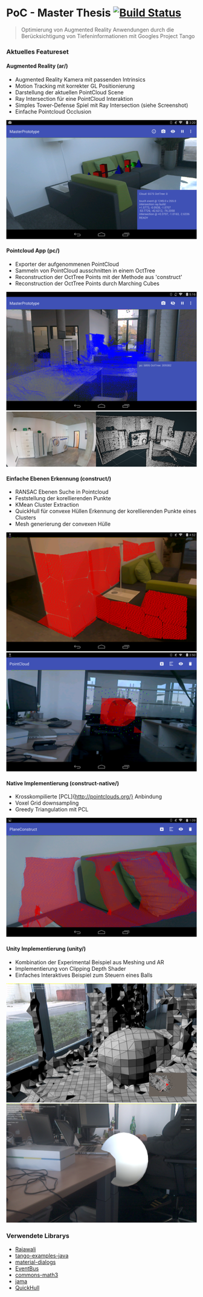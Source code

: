 # PoC - Master Thesis [![Build Status](https://travis-ci.org/stetro/project-tango-poc.svg?branch=master)](https://travis-ci.org/stetro/project-tango-poc)

> Optimierung von Augmented Reality Anwendungen durch die Berücksichtigung von Tiefeninformationen mit Googles Project Tango

### Aktuelles Featureset

#### Augmented Reality (ar/)
* Augmented Reality Kamera mit passenden Intrinsics
* Motion Tracking mit korrekter GL Positionierung
* Darstellung der aktuellen PointCloud Scene
* Ray Intersection für eine PointCloud Interaktion
* Simples Tower-Defense Spiel mit Ray Intersection (siehe Screenshot)
* Einfache Pointcloud Occlusion

![AR Screenshot](img/ar.png)

#### Pointcloud App (pc/)
* Exporter der aufgenommenen PointCloud
* Sammeln von PointCloud ausschnitten in einem OctTree
* Reconstruction der OctTree Points mit der Methode aus 'construct'
* Reconstruction der OctTree Points durch Marching Cubes

![PointCloud Screenshot](img/pc.png)
![PointCloud Screenshot 2](img/pc2.png)

#### Einfache Ebenen Erkennung (construct/)
* RANSAC Ebenen Suche in Pointcloud
* Feststellung der korellierenden Punkte
* KMean Cluster Extraction
* QuickHull für convexe Hüllen Erkennung der korellierenden Punkte eines Clusters
* Mesh generierung der convexen Hülle

![AR Screenshot](img/construct.png)
![AR Screenshot](img/marchingcube.png)

#### Native Implementierung (construct-native/)
* Krosskompilierte [PCL]{http://pointclouds.org/} Anbindung 
* Voxel Grid downsampling
* Greedy Triangulation mit PCL

![Unity Screenshot 1](img/native.png)

#### Unity Implementierung (unity/)
* Kombination der Experimental Beispiel aus Meshing und AR
* Implementierung von Clipping Depth Shader
* Einfaches Interaktives Beispiel zum Steuern eines Balls

![Unity Screenshot 1](img/unity1.png)
![Unity Screenshot 1](img/unity2.png)

### Verwendete Librarys
* [Rajawali](https://github.com/Rajawali/Rajawali)
* [tango-examples-java](https://github.com/googlesamples/tango-examples-java)
* [material-dialogs](https://github.com/afollestad/material-dialogs)
* [EventBus](https://github.com/greenrobot/EventBus)
* [commons-math3](https://commons.apache.org/math/)
* [jama](http://math.nist.gov/javanumerics/jama/)
* [QuickHull](https://github.com/Quickhull3d/quickhull3d)

